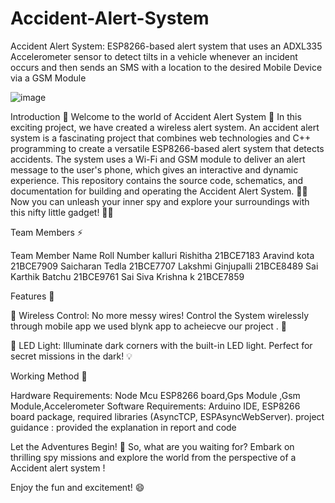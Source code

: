 # Accident-Alert-System
Accident Alert System:  ESP8266-based alert system  that uses an ADXL335 Accelerometer sensor to detect tilts in a vehicle whenever an incident occurs and then sends an SMS with a location to the desired Mobile Device via a GSM Module

![image](https://github.com/Rishithakallurii/Accident-Alert-System/assets/143505036/8704898b-97c6-4f4e-8e7b-7cefc49bc8db)


Introduction 🌟
Welcome to the world of Accident Alert System 🎉 In this exciting project, we have created a wireless alert system. An accident alert system is a fascinating project that combines web technologies and C++ programming to create a versatile ESP8266-based alert system that detects accidents. The system uses a Wi-Fi and GSM module to deliver an alert message to the user's phone, which gives an interactive and dynamic experience. This repository contains the source code, schematics, and documentation for building and operating the Accident Alert System. 🕵️‍♂️ Now you can unleash your inner spy and explore your surroundings with this nifty little gadget! 🕵️‍♀️

Team Members ⚡

Team Member Name	Roll Number
kalluri Rishitha	21BCE7183
Aravind kota	21BCE7909
Saicharan Tedla	21BCE7707
Lakshmi Ginjupalli	21BCE8489
Sai Karthik Batchu	21BCE9761
Sai Siva Krishna k	21BCE7859

Features 🚀

📶 Wireless Control: No more messy wires! Control the System wirelessly through mobile app we used blynk app to acheiecve our project . 📱

🔦 LED Light: Illuminate dark corners with the built-in LED light. Perfect for secret missions in the dark! 💡

Working Method 🔩

Hardware Requirements: Node Mcu ESP8266 board,Gps Module ,Gsm Module,Accelerometer
Software Requirements: Arduino IDE, ESP8266 board package, required libraries (AsyncTCP, ESPAsyncWebServer).
project guidance : provided the explanation in report and code  

Let the Adventures Begin! 🚀 So, what are you waiting for? Embark on thrilling spy missions and explore the world from the perspective of a Accident alert system !

Enjoy the fun and excitement! 😄

